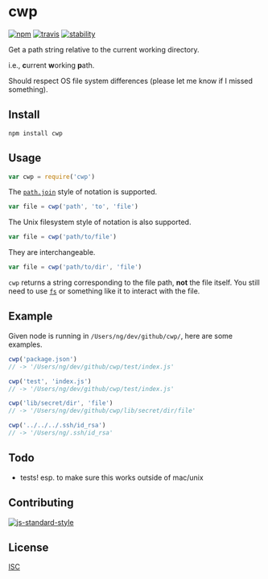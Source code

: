 # cwp

[![npm][npm-image]][npm-url]
[![travis][travis-image]][travis-url]
[![stability][stability-image]][stability-url]

[npm-image]: https://img.shields.io/npm/v/cwp.svg?style=flat-square
[npm-url]: https://www.npmjs.com/package/cwp
[travis-image]: https://img.shields.io/travis/ngoldman/cwp.svg?style=flat-square
[travis-url]: https://travis-ci.org/ngoldman/cwp
[stability-image]: https://img.shields.io/badge/stability-1%20--%20experimental-yellow.svg?style=flat-square
[stability-url]: https://nodejs.org/api/documentation.html#documentation_stability_index

Get a path string relative to the current working directory.

i.e., **c**urrent **w**orking **p**ath.

Should respect OS file system differences (please let me know if I missed something).

## Install

```
npm install cwp
```

## Usage

```js
var cwp = require('cwp')
```

The [`path.join`](https://nodejs.org/api/path.html#path_path_join_path1_path2) style of notation is supported.

```js
var file = cwp('path', 'to', 'file')
```

The Unix filesystem style of notation is also supported.

```js
var file = cwp('path/to/file')
```

They are interchangeable.

```js
var file = cwp('path/to/dir', 'file')
```

`cwp` returns a string corresponding to the file path, **not** the file itself. You still need to use [`fs`](https://nodejs.org/api/fs.html) or something like it to interact with the file.

## Example

Given node is running in `/Users/ng/dev/github/cwp/`, here are some examples.

```js
cwp('package.json')
// -> '/Users/ng/dev/github/cwp/test/index.js'

cwp('test', 'index.js')
// -> '/Users/ng/dev/github/cwp/test/index.js'

cwp('lib/secret/dir', 'file')
// -> '/Users/ng/dev/github/cwp/lib/secret/dir/file'

cwp('../../../.ssh/id_rsa')
// -> '/Users/ng/.ssh/id_rsa'
```

## Todo

* tests! esp. to make sure this works outside of mac/unix

## Contributing

[![js-standard-style](https://cdn.rawgit.com/feross/standard/master/badge.svg)](https://github.com/feross/standard)

## License

[ISC](LICENSE.md)
